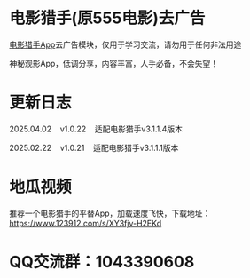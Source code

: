 # 电影猎手(原555电影)去广告

[电影猎手App](https://kgg.rongmanit.com/dyls/DYLS-3.1.1.4.apk)去广告模块，仅用于学习交流，请勿用于任何非法用途

神秘观影App，低调分享，内容丰富，人手必备，不会失望！

# 更新日志

2025.04.02&nbsp;&nbsp;&nbsp;&nbsp;v1.0.22&nbsp;&nbsp;&nbsp;&nbsp;适配电影猎手v3.1.1.4版本

2025.02.22&nbsp;&nbsp;&nbsp;&nbsp;v1.0.21&nbsp;&nbsp;&nbsp;&nbsp;适配电影猎手v3.1.1.1版本

# 地瓜视频

推荐一个电影猎手的平替App，加载速度飞快，下载地址：https://www.123912.com/s/XY3fjv-H2EKd

# QQ交流群：1043390608
